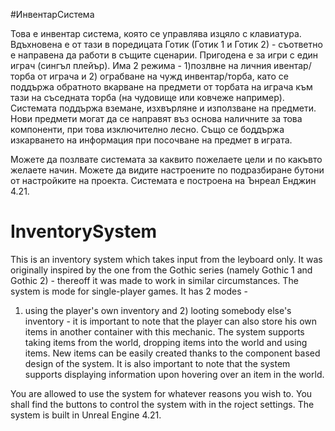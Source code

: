#ИнвентарСистема

Това е инвентар система, която се управлява изцяло с клавиатура. Вдъхновена е от тази в поредицата Готик (Готик 1 и Готик 2) - съответно е направена да работи в същите сценарии. Пригодена е за игри с един играч (сингъл плейър). Има 2 режима - 1)позлвне на личния ивентар/торба от играча и 2) ограбване на чужд инвентар/торба, като се поддържа обратното вкарване на предмети от торбата на играча към тази на съседната торба (на чудовище или ковчеже например). Системата поддържа вземане, изхвърляне и използване на предмети. Нови предмети могат да се направят въз основа наличните за това компоненти, при това изключително лесно. Също се боддържа изкарването на информация при посочване на предмет в играта. 

Можете да позлвате системата за каквито пожелаете цели и по какъвто желаете начин. Можете да видите настроените по подразбиране бутони от настройките на проекта. Системата е построена на Ънреал Енджин 4.21.

# InventorySystem

This is an inventory system which takes input from the leyboard only. It was originally inspired by the one from the Gothic series (namely Gothic 1 and Gothic 2) - thereoff it was made to work in similar circumstances. The system is mode for single-player games. It has 2 modes - 
1) using the player's own inventory and 2) looting somebody else's inventory - it is important to note that the player can also store his own items in another container with this mechanic. The system supports taking items from the world, dropping items into the world and using items. New items can be easily created thanks to the component based design of the system. It is also important to note that the system supports displaying information upon hovering over an item in the world.

You are allowed to use the system for whatever reasons you wish to. You shall find the buttons to control the system with in the roject settings. The system is built in Unreal Engine 4.21.
